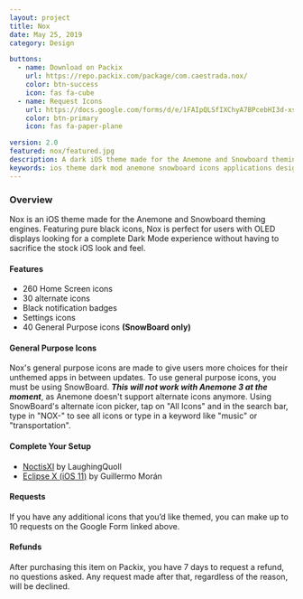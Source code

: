 ```yaml
---
layout: project
title: Nox
date: May 25, 2019
category: Design

buttons:
  - name: Download on Packix
    url: https://repo.packix.com/package/com.caestrada.nox/
    color: btn-success
    icon: fas fa-cube
  - name: Request Icons
    url: https://docs.google.com/forms/d/e/1FAIpQLSfIXChyA7BPcebHI3d-xsoy82Kc4smC8Yym3-hqiRHj-wdnAw/viewform
    color: btn-primary
    icon: fas fa-paper-plane

version: 2.0
featured: nox/featured.jpg
description: A dark iOS theme made for the Anemone and Snowboard theming engines, featuring over 300 icons.
keywords: ios theme dark mod anemone snowboard icons applications design
---
```


### Overview

Nox is an iOS theme made for the Anemone and Snowboard theming engines. Featuring pure black icons, Nox is perfect for users with OLED displays looking for a complete Dark Mode experience without having to sacrifice the stock iOS look and feel.

#### Features
- 260 Home Screen icons
- 30 alternate icons
- Black notification badges
- Settings icons
- 40 General Purpose icons **(SnowBoard only)**


#### General Purpose Icons
Nox's general purpose icons are made to give users more choices for their unthemed apps in between updates. To use general purpose icons, you must be using SnowBoard. ***This will not work with Anemone 3 at the moment***, as Anemone doesn't support alternate icons anymore. Using SnowBoard's alternate icon picker, tap on "All Icons" and in the search bar, type in "NOX-" to see all icons or type in a keyword like "music" or "transportation".

#### Complete Your Setup
- [NoctisXI](https://repo.packix.com/package/com.laughingquoll.noctisxi/) by LaughingQuoll
- [Eclipse X (iOS 11)](https://repo.packix.com/package/com.laughingquoll.noctisxi/) by Guillermo Morán

#### Requests
If you have any additional icons that you’d like themed, you can make up to 10 requests on the Google Form linked above.


#### Refunds
After purchasing this item on Packix, you have 7 days to request a refund, no questions asked. Any request made after that, regardless of the reason, will be declined.